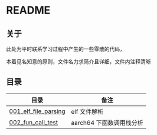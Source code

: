 # README

## 关于

此处为平时联系学习过程中产生的一些零散的代码，

本着见名知意的原则，文件名力求简介且详细，文件内注释清晰

## 目录

| 目录 | 备注 | 
| - | - |
| [001_elf_file_parsing](001_elf_file_parsing) | elf 文件解析 |
| [002_fun_call_test](002_fun_call_test)| aarch64 下函数调用栈分析 | 




